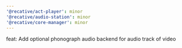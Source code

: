 ```yaml
---
'@recative/act-player': minor
'@recative/audio-station': minor
'@recative/core-manager': minor
---
```


feat: Add optional phonograph audio backend for audio track of video
